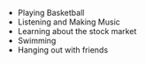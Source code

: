 * Playing Basketball
* Listening and Making Music
* Learning about the stock market
* Swimming 
* Hanging out with friends
